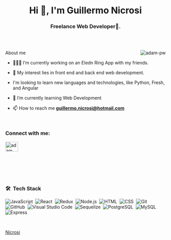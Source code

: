 <h1 align="center">Hi 👋, I'm Guillermo Nicrosi</h1>
<h3 align="center">Freelance Web Developer🌟.</h3>

<br>



<br>

<p><img align="right" src="https://github.com/Adam-pw/Adam-pw/blob/main/animation_500_kxa883sd.gif" alt="adam-pw" />About me</p>

- 👨🏽‍💻 I’m currently working on an Eledn Ring App with my friends.

- 🤔 My interest lies in front end and back end web development.

- I'm looking to learn new languages and technologies, like Python, Fresh, and Angular  

- 🌱 I’m currently learning Web Development

- 📫 How to reach me **guillermo.nicrosi@hotmail.com**

<br>

<h3 align="left">Connect with me:</h3>
<p align="left">
  <a href="https://www.linkedin.com/in/guillermo-nicrosi/" target="blank"><img align="center"
      src="https://raw.githubusercontent.com/rahuldkjain/github-profile-readme-generator/master/src/images/icons/Social/linked-in-alt.svg"
      alt="adam pithewan" height="30" width="40" /></a>
</p>

<br>
<br>
<br>
<br>

### 🛠 &nbsp;Tech Stack

![JavaScript](https://img.shields.io/badge/-JavaScript-05122A?style=flat&logo=javascript)&nbsp;
![React](https://img.shields.io/badge/-React-05122A?style=flat&logo=react)&nbsp;
![Redux](https://img.shields.io/badge/-Redux.js-05122A?style=flat&logo=Redux)&nbsp;
![Node.js](https://img.shields.io/badge/-Node.js-05122A?style=flat&logo=node.js)&nbsp;
![HTML](https://img.shields.io/badge/-HTML-05122A?style=flat&logo=HTML5)&nbsp;
![CSS](https://img.shields.io/badge/-CSS-05122A?style=flat&logo=CSS3&logoColor=1572B6)&nbsp;
![Git](https://img.shields.io/badge/-Git-05122A?style=flat&logo=git)&nbsp;
![GitHub](https://img.shields.io/badge/-GitHub-05122A?style=flat&logo=github)&nbsp;
![Visual Studio Code](https://img.shields.io/badge/-Visual%20Studio%20Code-05122A?style=flat&logo=visual-studio-code&logoColor=007ACC)&nbsp;
![Sequelize](https://img.shields.io/badge/-Sequelize.js-05122A?style=flat&logo=Sequelize)&nbsp;
![PostgreSQL](https://img.shields.io/badge/-PostgreSQL-05122A?style=flat&logo=PostgreSQL)&nbsp;
![MySQL](https://img.shields.io/badge/-MySQL-05122A?style=flat&logo=MySQL)&nbsp;
![Express](https://img.shields.io/badge/-Express.js-05122A?style=flat&logo=express)&nbsp;

<br>



[Nicrosi](https://github.com/Nicrosi)
